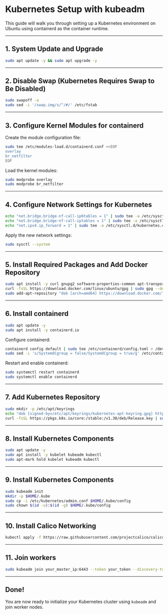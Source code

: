 # Kubernetes Setup with kubeadm

This guide will walk you through setting up a Kubernetes environment on Ubuntu using containerd as the container runtime.

---

## 1. System Update and Upgrade

```bash
sudo apt update -y && sudo apt upgrade -y
```

---

## 2. Disable Swap (Kubernetes Requires Swap to Be Disabled)

```bash
sudo swapoff -a
sudo sed -i '/swap.img/s/^/#/' /etc/fstab
```

---

## 3. Configure Kernel Modules for containerd

Create the module configuration file:

```bash
sudo tee /etc/modules-load.d/containerd.conf <<EOF
overlay
br_netfilter
EOF
```

Load the kernel modules:

```bash
sudo modprobe overlay
sudo modprobe br_netfilter
```

---

## 4. Configure Network Settings for Kubernetes

```bash
echo "net.bridge.bridge-nf-call-ip6tables = 1" | sudo tee -a /etc/sysctl.d/kubernetes.conf
echo "net.bridge.bridge-nf-call-iptables = 1" | sudo tee -a /etc/sysctl.d/kubernetes.conf
echo "net.ipv4.ip_forward = 1" | sudo tee -a /etc/sysctl.d/kubernetes.conf
```

Apply the new network settings:

```bash
sudo sysctl --system
```

---

## 5. Install Required Packages and Add Docker Repository

```bash
sudo apt install -y curl gnupg2 software-properties-common apt-transport-https ca-certificates
curl -fsSL https://download.docker.com/linux/ubuntu/gpg | sudo gpg --dearmor -o /etc/apt/trusted.gpg.d/docker.gpg
sudo add-apt-repository "deb [arch=amd64] https://download.docker.com/linux/ubuntu $(lsb_release -cs) stable"
```

---

## 6. Install containerd

```bash
sudo apt update -y
sudo apt install -y containerd.io
```

Configure containerd:

```bash
containerd config default | sudo tee /etc/containerd/config.toml > /dev/null
sudo sed -i 's/SystemdCgroup = false/SystemdCgroup = true/g' /etc/containerd/config.toml
```

Restart and enable containerd:

```bash
sudo systemctl restart containerd
sudo systemctl enable containerd
```

---

## 7. Add Kubernetes Repository

```bash
sudo mkdir -p /etc/apt/keyrings
echo "deb [signed-by=/etc/apt/keyrings/kubernetes-apt-keyring.gpg] https://pkgs.k8s.io/core:/stable:/v1.30/deb/ /" | sudo tee /etc/apt/sources.list.d/kubernetes.list
curl -fsSL https://pkgs.k8s.io/core:/stable:/v1.30/deb/Release.key | sudo gpg --dearmor -o /etc/apt/keyrings/kubernetes-apt-keyring.gpg
```

---

## 8. Install Kubernetes Components

```bash
sudo apt update -y
sudo apt install -y kubelet kubeadm kubectl
sudo apt-mark hold kubelet kubeadm kubectl
```

---

## 9. Install Kubernetes Components
```bash
sudo kubeadm init
mkdir -p $HOME/.kube
sudo cp -i /etc/kubernetes/admin.conf $HOME/.kube/config
sudo chown $(id -u):$(id -g) $HOME/.kube/config
```

---

## 10. Install Calico Networking
```bash
kubectl apply -f https://raw.githubusercontent.com/projectcalico/calico/v3.25.0/manifests/calico.yaml
```

---

## 11. Join workers
```bash
sudo kubeadm join your_master_ip:6443 --token your_token --discovery-token-ca-cert-hash your_sha
```

---

## Done!

You are now ready to initialize your Kubernetes cluster using `kubeadm` and join worker nodes.
